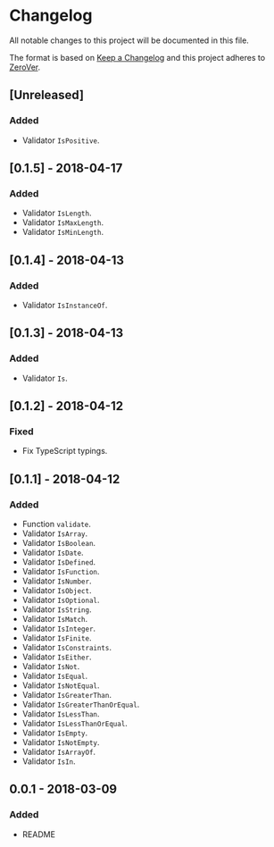 # Changelog

All notable changes to this project will be documented in this file.

The format is based on [Keep a Changelog](http://keepachangelog.com/en/1.0.0/)
and this project adheres to [ZeroVer](http://0ver.org/).

## [Unreleased]

### Added

- Validator `IsPositive`.

## [0.1.5] - 2018-04-17

### Added

- Validator `IsLength`.
- Validator `IsMaxLength`.
- Validator `IsMinLength`.

## [0.1.4] - 2018-04-13

### Added

- Validator `IsInstanceOf`.

## [0.1.3] - 2018-04-13

### Added

- Validator `Is`.

## [0.1.2] - 2018-04-12

### Fixed

- Fix TypeScript typings.

## [0.1.1] - 2018-04-12

### Added

- Function `validate`.
- Validator `IsArray`.
- Validator `IsBoolean`.
- Validator `IsDate`.
- Validator `IsDefined`.
- Validator `IsFunction`.
- Validator `IsNumber`.
- Validator `IsObject`.
- Validator `IsOptional`.
- Validator `IsString`.
- Validator `IsMatch`.
- Validator `IsInteger`.
- Validator `IsFinite`.
- Validator `IsConstraints`.
- Validator `IsEither`.
- Validator `IsNot`.
- Validator `IsEqual`.
- Validator `IsNotEqual`.
- Validator `IsGreaterThan`.
- Validator `IsGreaterThanOrEqual`.
- Validator `IsLessThan`.
- Validator `IsLessThanOrEqual`.
- Validator `IsEmpty`.
- Validator `IsNotEmpty`.
- Validator `IsArrayOf`.
- Validator `IsIn`.

## 0.0.1 - 2018-03-09

### Added

- README
